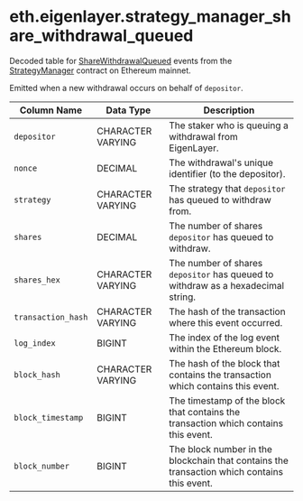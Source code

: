 # eth.eigenlayer.strategy_manager_share_withdrawal_queued

Decoded table for [ShareWithdrawalQueued](https://github.com/Layr-Labs/eigenlayer-contracts/blob/e80a45c5595dd7d2e31e06c021bad2ca7db0abc7/src/contracts/core/StrategyManager.sol#L62) events from the [StrategyManager](https://etherscan.io/address/0x858646372cc42e1a627fce94aa7a7033e7cf075a) contract on Ethereum mainnet.

Emitted when a new withdrawal occurs on behalf of `depositor`.

| Column Name        | Data Type         | Description                                                                                 |
| ------------------ | ----------------- | ------------------------------------------------------------------------------------------- |
| `depositor`        | CHARACTER VARYING | The staker who is queuing a withdrawal from EigenLayer.                                     |
| `nonce`            | DECIMAL           | The withdrawal's unique identifier (to the depositor).                                      |
| `strategy`         | CHARACTER VARYING | The strategy that `depositor` has queued to withdraw from.                                  |
| `shares`           | DECIMAL           | The number of shares `depositor` has queued to withdraw.                                    |
| `shares_hex`       | CHARACTER VARYING | The number of shares `depositor` has queued to withdraw as a hexadecimal string.            |
| `transaction_hash` | CHARACTER VARYING | The hash of the transaction where this event occurred.                                      |
| `log_index`        | BIGINT            | The index of the log event within the Ethereum block.                                       |
| `block_hash`       | CHARACTER VARYING | The hash of the block that contains the transaction which contains this event.              |
| `block_timestamp`  | BIGINT            | The timestamp of the block that contains the transaction which contains this event.         |
| `block_number`     | BIGINT            | The block number in the blockchain that contains the transaction which contains this event. |
